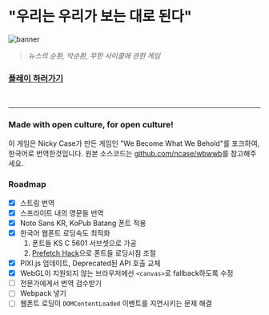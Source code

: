 "우리는 우리가 보는 대로 된다"
========

![banner](https://i.imgur.com/f6FcrhT.png)

> *뉴스의 순환, 악순환, 무한 사이클에 관한 게임*

### [플레이 하러가기](https://game.hyeon.me/wbwwb)

<br>

---

### Made with open culture, for open culture!
이 게임은 Nicky Case가 만든 게임인 "We Become What We Behold"를 포크하여,
한국어로 번역한것입니다. 원본 소스코드는
[github.com/ncase/wbwwb](https://github.com/ncase/wbwwb)를 참고해주세요.

### Roadmap

- [x] 스트링 번역
- [x] 스프라이트 내의 영문들 번역
- [x] Noto Sans KR, KoPub Batang 폰트 적용
- [x] 한국어 웹폰트 로딩속도 최적화
    1.  폰트들 KS C 5601 서브셋으로 가공
	1.  [Prefetch Hack]으로 폰트들 로딩시점 조절
- [x] PIXI.js 업데이트, Deprecated된 API 호출 교체
- [x] WebGL이 지원되지 않는 브라우저에선 `<canvas>`로 fallback하도록 수정
- [ ] 전문가에게서 번역 검수받기
- [ ] Webpack 넣기
- [ ] 웹폰트 로딩이 `DOMContentLoaded` 이벤트를 지연시키는 문제 해결

[Prefetch Hack]: https://github.com/simnalamburt/wbwwb-ko/blob/master/index.html#L67-L69
